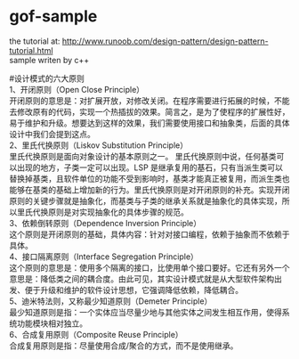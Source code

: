 # gof-sample

the tutorial at: http://www.runoob.com/design-pattern/design-pattern-tutorial.html  
sample writen by c++

#设计模式的六大原则  
1、开闭原则（Open Close Principle）  
  开闭原则的意思是：对扩展开放，对修改关闭。在程序需要进行拓展的时候，不能去修改原有的代码，实现一个热插拔的效果。简言之，是为了使程序的扩展性好，易于维护和升级。想要达到这样的效果，我们需要使用接口和抽象类，后面的具体设计中我们会提到这点。  
2、里氏代换原则（Liskov Substitution Principle）  
  里氏代换原则是面向对象设计的基本原则之一。 里氏代换原则中说，任何基类可以出现的地方，子类一定可以出现。LSP 是继承复用的基石，只有当派生类可以替换掉基类，且软件单位的功能不受到影响时，基类才能真正被复用，而派生类也能够在基类的基础上增加新的行为。里氏代换原则是对开闭原则的补充。实现开闭原则的关键步骤就是抽象化，而基类与子类的继承关系就是抽象化的具体实现，所以里氏代换原则是对实现抽象化的具体步骤的规范。  
3、依赖倒转原则（Dependence Inversion Principle）  
  这个原则是开闭原则的基础，具体内容：针对对接口编程，依赖于抽象而不依赖于具体。  
4、接口隔离原则（Interface Segregation Principle）  
  这个原则的意思是：使用多个隔离的接口，比使用单个接口要好。它还有另外一个意思是：降低类之间的耦合度。由此可见，其实设计模式就是从大型软件架构出发、便于升级和维护的软件设计思想，它强调降低依赖，降低耦合。  
5、迪米特法则，又称最少知道原则（Demeter Principle）  
  最少知道原则是指：一个实体应当尽量少地与其他实体之间发生相互作用，使得系统功能模块相对独立。  
6、合成复用原则（Composite Reuse Principle）  
  合成复用原则是指：尽量使用合成/聚合的方式，而不是使用继承。
